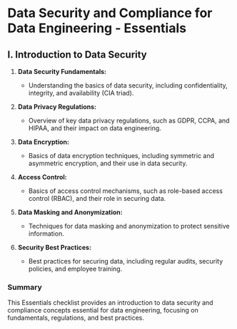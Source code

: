 # Data Security and Compliance for Data Engineering - Essentials

## I. Introduction to Data Security

1. **Data Security Fundamentals:** 
   - Understanding the basics of data security, including confidentiality, integrity, and availability (CIA triad).

2. **Data Privacy Regulations:** 
   - Overview of key data privacy regulations, such as GDPR, CCPA, and HIPAA, and their impact on data engineering.

3. **Data Encryption:** 
   - Basics of data encryption techniques, including symmetric and asymmetric encryption, and their use in data security.

4. **Access Control:** 
   - Basics of access control mechanisms, such as role-based access control (RBAC), and their role in securing data.

5. **Data Masking and Anonymization:** 
   - Techniques for data masking and anonymization to protect sensitive information.

6. **Security Best Practices:** 
   - Best practices for securing data, including regular audits, security policies, and employee training.

### Summary

This Essentials checklist provides an introduction to data security and compliance concepts essential for data engineering, focusing on fundamentals, regulations, and best practices.
